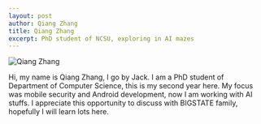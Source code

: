```yaml
---
layout: post
author: Qiang Zhang
title: Qiang Zhang
excerpt: PhD student of NCSU, exploring in AI mazes
---
```


![Qiang Zhang]({{site.url}}/img/qiang_zhang.JPG)

Hi, my name is Qiang Zhang, I go by Jack. I am a PhD student of Department of Computer Science, this is my second year here.
My focus was mobile security and Android development, now I am working with AI stuffs. I appreciate this opportunity to discuss with BIGSTATE family, hopefully I will learn lots here.